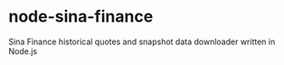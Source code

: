node-sina-finance
=================

Sina Finance historical quotes and snapshot data downloader written in Node.js
